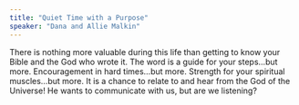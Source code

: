```yaml
---
title: "Quiet Time with a Purpose"
speaker: "Dana and Allie Malkin"
---
```

There is nothing more valuable during
this life than getting to know your Bible 
and the God who wrote it. The word is a 
guide for your steps…but more. 
Encouragement in hard times…but 
more. Strength for your spiritual 
muscles…but more. It is a chance to 
relate to and hear from the God of the 
Universe! He wants to communicate 
with us, but are we listening?
